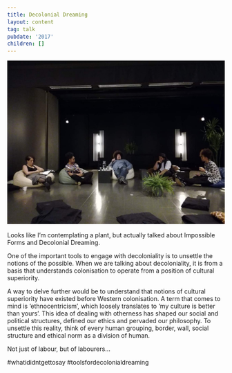 ```yaml
---
title: Decolonial Dreaming
layout: content
tag: talk
pubdate: '2017'
children: []
---
```

![](https://raw.githubusercontent.com/mpalash/aliakbarmehta/master/assets/img/fb_img_1539579471797.jpg)

Looks like I’m contemplating a plant, but actually talked about Impossible Forms and Decolonial Dreaming.

One of the important tools to engage with decoloniality is to unsettle the notions of the possible. When we are talking about decoloniality, it is from a basis that understands colonisation to operate from a position of cultural superiority.

A way to delve further would be to understand that notions of cultural superiority have existed before Western colonisation. A term that comes to mind is ‘ethnocentricism’, which loosely translates to ‘my culture is better than yours’. This idea of dealing with otherness has shaped our social and political structures, defined our ethics and pervaded our philosophy. To unsettle this reality, think of every human grouping, border, wall, social structure and ethical norm as a division of human.

Not just of labour, but of labourers…

\#whatididntgettosay #toolsfordecolonialdreaming
